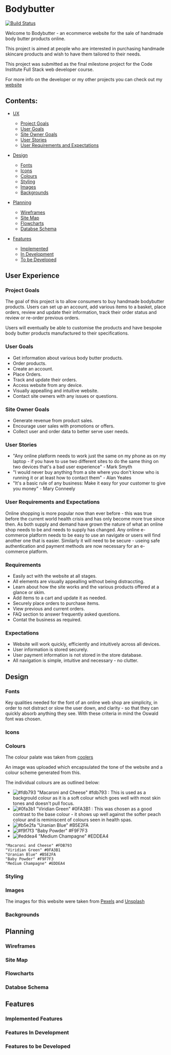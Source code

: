# Bodybutter

[![Build Status](https://travis-ci.org/geminerald/bodybutter.svg?branch=master)](https://travis-ci.org/geminerald/bodybutter)

<p>Welcome to Bodybutter - an ecommerce website for the sale of handmade body butter products online.

This project is aimed at people who are interested in purchasing handmade skincare products and wish to have them tailored to their needs.

This project was submitted as the final milestone project for the Code Institute Full Stack web developer course.

For more info on the developer or my other projects you can check out my [website](https://geminerald.github.io/geminerald/)
</p>

## Contents:

- [UX](#user-experience)
    - [Project Goals](#project-goals)
    - [User Goals](#user-goals)
    - [Site Owner Goals](#site-owner-goals)
    - [User Stories](#user-stories)
    - [User Requirements and Expectations](#user-requirements-and-expectations)

- [Design](#design)
    - [Fonts](#fonts)
    - [Icons](#icons)
    - [Colours](#colours)
    - [Styling](#styling)
    - [Images](#images)
    - [Backgrounds](#backgrounds)

- [Planning](#planning)
    - [Wireframes](#wireframes)
    - [Site Map](#site-map)
    - [Flowcharts](#flowcharts)
    - [Databse Schema](#database-schema)

- [Features](#features)
    - [Implemented](#implemented-features)
    - [In Development](#features-in-development)
    - [To be Developed](#features-to-be-developed)


## User Experience

### Project Goals

The goal of this project is to allow consumers to buy handmade bodybutter products. Users can set up an account, add various items to a basket, place orders, review and update their information, track their order status and review or re-order previous orders.

Users will eventually be able to customise the products and have bespoke body butter products manufactured to their specifications.

### User Goals

* Get information about various body butter products.
* Order products.
* Create an account.
* Place Orders. 
* Track and update their orders.
* Access website from any device.
* Visually appealling and intuitive website.
* Contact site owners with any issues or questions.

### Site Owner Goals

* Generate revenue from product sales.
* Encourage user sales with promotions or offers.
* Collect user and order data to better serve user needs.

### User Stories

* "Any online platform needs to work just the same on my phone as on my laptop - if you have to use two different sites to do the same thing on two devices that's a bad user experience" - Mark Smyth
* "I would never buy anything from a site where you don't know who is running it or at least how to contact them" - Alan Yeates
* "It's a basic rule of any business: Make it easy for your customer to give you money" - Mary Conneely

### User Requirements and Expectations

Online shopping is more popular now than ever before - this was true before the current world health crisis and has only become more true since then. 
As both supply and demand have grown the nature of what an online shop needs to be and needs to supply has changed.
Any online e-commerce platform needs to be easy to use an navigate or users will find another one that is easier. 
Similarly it will need to be secure - useing safe authentication and payment methods are now necessary for an e-commerce platform.

### Requirements

* Easily act with the website at all stages.
* All elements are visually appealling without being distraccting.
* Learn about how the site works and the various products offered at a glance or skim.
* Add items to a cart and update it as needed.
* Securely place orders to purchase items.
* View previous and current orders.
* FAQ section to answer frequently asked questions.
* Contat the business as required.

### Expectations

* Website will work quickly, efficiently and intuitively across all devices.
* User information is stored securely.
* User payment information is not stored in the store database.
* All navigation is simple, intuitive and necessary - no clutter. 

## Design

### Fonts

Key qualities needed for the font of an online web shop are simplicity, in order to not distract or slow the user down, and clarity - so that they can quickly absorb anything they see.
With these criteria in mind the Oswald font was chosen.

### Icons

### Colours

The colour palate was taken from [coolers](https://coolors.co/)

An image was uploaded which encapsulated the tone of the website and a colour scheme generated from this.

The individual colours are as outlined below:

- ![#fdb793](https://placehold.it/15/fdb793/000000?text=+) "Macaroni and Cheese" #fdb793 : This is used as a backgrould colour as it is a soft colour which goes well with most skin tones and doesn't pull focus.
- ![#0fa3b1](https://placehold.it/15/0fa3b1/000000?text=+) "Viridian Green" #0FA3B1 : This was chosen as a good contrast to the base colour - it shows up well against the softer peach colour and is reminiscent of colours seen in health spas.
- ![#b5e2fa](https://placehold.it/15/b5e2fa/000000?text=+) "Uranian Blue" #B5E2FA
- ![#f9f7f3](https://placehold.it/15/f9f7f3/000000?text=+) "Baby Powder" #F9F7F3
- ![#eddea4](https://placehold.it/15/eddea4/000000?text=+) "Medium Champagne" #EDDEA4

```
"Macaroni and Cheese" #FDB793
"Viridian Green" #0FA3B1
"Uranian Blue" #B5E2FA
"Baby Powder" #F9F7F3
"Medium Champagne" #EDDEA4
```
### Styling

### Images

The images for this website were taken from [Pexels](https://www.pexels.com/) and [Unsplash](https://unsplash.com/)



### Backgrounds

## Planning

### Wireframes

### Site Map

### Flowcharts

### Databse Schema

## Features

### Implemented Features

### Features In Development

### Features to be Developed